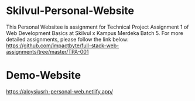 # Skilvul-Personal-Website
This Personal Websitee is assignment for Technical Project Assignment 1 of Web Development Basics at Skilvul x Kampus Merdeka Batch 5. For more detailed assignments, please follow the link below: https://github.com/impactbyte/full-stack-web-assignments/tree/master/TPA-001
# Demo-Website
https://aloysiusrh-personal-web.netlify.app/
